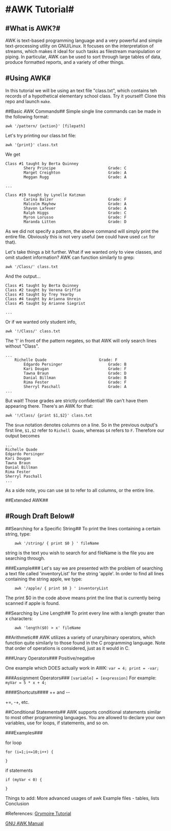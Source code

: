 #AWK Tutorial#
============

#What is AWK?#
-----------
AWK is text-based programming language and a very powerful and simple text-processing utlity on GNU/Linux.
It focuses on the interpretation of streams, which makes it ideal for such tasks as filestream manipulation or piping.
In particular, AWK can be used to sort through large tables of data, produce formatted reports, and a variety of other things.

#Using AWK#
-------------

In this tutorial we will be using an text file "class.txt", which contains teh records of a hypothetical elementary school class.
Try it yourself! Clone this repo and launch `make`.

##Basic AWK Commands##
Simple single line commands can be made in the following format:
```
awk '/pattern/ {action}' [filepath]
```
Let's try printing our class.txt file:
```
awk '{print}' class.txt
```
We get
```
Class #1 taught by Berta Quinney
        Shery Principe                       Grade: C
        Marget Creighton                     Grade: A
        Meggan Rugg                          Grade: A
        
...

Class #19 taught by Lynelle Katzman
        Carina Balzer                        Grade: F
        Malcolm Mayhew                       Grade: A
        Shavon Lafever                       Grade: A
        Ralph Higgs                          Grade: C
        Myron Lorusso                        Grade: F
        Maranda Litten                       Grade: D
```
As we did not specify a pattern, the above command will simply print the entire file.
Obviously this is not very useful (we could have used `cat` for that).

Let's take things a bit further.
What if we wanted only to view classes, and omit student information?
AWK can function similarly to grep:
```
awk '/Class/' class.txt
```
And the output...
```
Class #1 taught by Berta Quinney
Class #2 taught by Verena Griffie
Class #3 taught by Trey Yearby
Class #4 taught by Arianna Unrein
Class #5 taught by Arianne Siegrist

...
```
Or if we wanted only student info,
```
awk '!/Class/' class.txt
```
The '!' in front of the pattern negates, so that AWK will only search lines without "Class".
```
...
	Richelle Quade                       Grade: F
        Edgardo Persinger                    Grade: B
        Kari Dougan                          Grade: F
        Tawna Braun                          Grade: D
        Danial Billman                       Grade: B
        Rima Fester                          Grade: F
        Sherryl Paschall                     Grade: A
...
```
But wait!  Those grades are strictly confidential!  We can't have them appearing there.
There's an AWK for that:
```
awk '!/Class/ {print $1,$2}' class.txt
```
The `$num` notation denotes columns on a line.  So in the previous output's first line, `$1,$2` refer to `Richell Quade`, whereas `$4` refers to `F`.  Therefore our output becomes
```
...
Richelle Quade
Edgardo Persinger
Kari Dougan
Tawna Braun
Danial Billman
Rima Fester  
Sherryl Paschall   
...
```
As a side note, you can use `$0` to refer to all columns, or the entire line.

##Extended AWK##




















#Rough Draft Below#
-------------------

##Searching for a Specific String##
To print the lines containing a certain string, type:

```
	awk '/string/ { print $0 } ' fileName
```
string is the text you wish to search for and fileName is the file you are searching through.

###Example###
Let's say we are presented with the problem of searching a text file called 'inventoryList' for the string 'apple'.
In order to find all lines containing the string apple, we type:

```
	awk '/apple/ { print $0 } ' inventoryList
```
The print $0 in the code above means print the line that is currently being scanned if apple is found.

##Searching by Line Length##
To print every line with a length greater than x characters:
```
	awk 'length($0) > x' fileName
```

##Arithmetic##
AWK utilizes a variety of unary/binary operators, which function quite similarly to those found in the C programming language.
Note that order of operations is considered, just as it would in C.

###Unary Operators###
Positive/negative

One example which DOES actually work in AWK:
``
var = 4;
print = -var;
``

###Assignment Operators###
``
[variable] = [expression]
``
For example:
``
myVar = 5 * x + 4;
``

####Shortcuts####
++ and --

+=, -+, etc.

##Conditional Statements##
AWK supports conditional statements similar to most other programming languages.
You are allowed to declare your own variables, use for loops, if statements, and so on.

###Examples###

for loop
```
for (i=1;i<=10;i++) {
	
}
```

if statements
```
if (myVar < 0) {
	
}
```


Things to add:
More advanced usages of awk
Example files - tables, lists
Conclusion


#References:
[Grymoire Tutorial](http://www.grymoire.com/Unix/Awk.html#uh-7)

[GNU AWK Manual](https://www.gnu.org/software/gawk/manual/html_node/)
